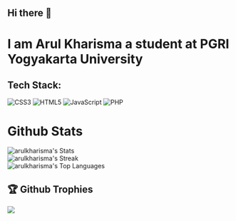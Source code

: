 ## Hi there 👋

# I am Arul Kharisma a student at PGRI Yogyakarta University

## Tech Stack:
![CSS3](https://img.shields.io/badge/css3-%231572B6.svg?style=for-the-badge&logo=css3&logoColor=white) ![HTML5](https://img.shields.io/badge/html5-%23E34F26.svg?style=for-the-badge&logo=html5&logoColor=white)  ![JavaScript](https://img.shields.io/badge/javascript-%23323330.svg?style=for-the-badge&logo=javascript&logoColor=%23F7DF1E) ![PHP](https://img.shields.io/badge/php-%23777BB4.svg?style=for-the-badge&logo=php&logoColor=white)

# Github Stats
![arulkharisma's Stats](https://github-readme-stats.vercel.app/api?username=arulkharisma&theme=tokyonight&show_icons=true&hide_border=false&count_private=false)<br/>
![arulkharisma's Streak](https://github-readme-streak-stats.herokuapp.com/?user=arulkharisma&theme=tokyonight&hide_border=false)</br>
![arulkharisma's Top Languages](https://github-readme-stats.vercel.app/api/top-langs/?username=arulkharisma&theme=tokyonight&show_icons=true&hide_border=false&layout=compact)
## 🏆 Github Trophies
![](https://github-profile-trophy.vercel.app/?username=arulkharisma&theme=flat&no-frame=false&no-bg=false&margin-w=4)
